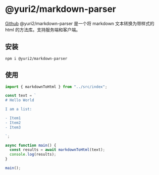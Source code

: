 # @yuri2/markdown-parser

[Github](https://github.com/yuri2peter/npm-markdown-parser)
@yuri2/markdown-parser 是一个将 markdown 文本转换为带样式的 html 的方法库。支持服务端和客户端。

## 安装

`npm i @yuri2/markdown-parser`

## 使用

```ts
import { markdownToHtml } from "../src/index";

const text = `
# Hello World

I am a list:

- Item1
- Item2
- Item3

`;

async function main() {
  const results = await markdownToHtml(text);
  console.log(results);
}

main();
```
